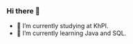 ### Hi there 👋
- 🔭 I’m currently studying at KhPI.
- 🌱 I’m currently learning Java and SQL.
<!--
**Shuriker/Shuriker** is a ✨ _special_ ✨ repository because its `README.md` (this file) appears on your GitHub profile.

Here are some ideas to get you started:

- 🔭 I’m currently studying at KHPI.
- 🌱 I’m currently learning Java and SQL.
- 👯 I’m looking to collaborate on ...
- 🤔 I’m looking for help with ...
- 💬 Ask me about ...
- 📫 How to reach me: ...
- 😄 Pronouns: ...
- ⚡ Fun fact: ...
-->
